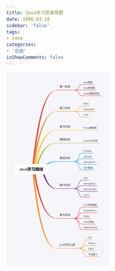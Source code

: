 ```yaml
---
title: Java学习思维导图
date: 1996-03-18
sidebar: 'false'
tags:
- Java
categories:
- '总结'
isShowComments: false
---
```


<img src="./images/Java学习路线.png" style="zoom:50%;" />